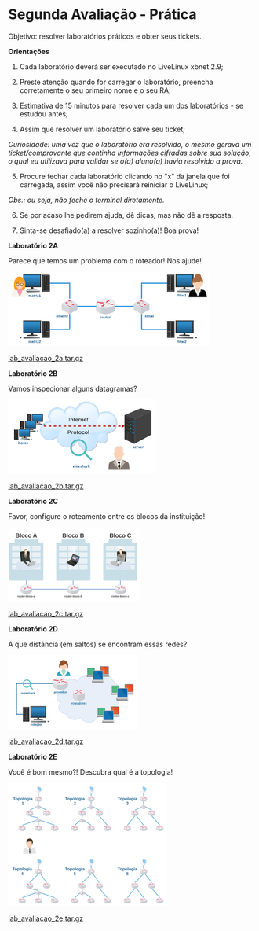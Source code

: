 # Segunda Avaliação - Prática

Objetivo: resolver laboratórios práticos e obter seus tickets. 

**Orientações**

1) Cada laboratório deverá ser executado no LiveLinux xbnet 2.9;

2) Preste atenção quando for carregar o laboratório, preencha corretamente o seu primeiro nome e o seu RA;

3) Estimativa de 15 minutos para resolver cada um dos laboratórios - se estudou antes;

4) Assim que resolver um laboratório salve seu ticket;

*Curiosidade: uma vez que o laboratório era resolvido, o mesmo gerava um ticket/comprovante que continha informações cifradas sobre sua solução, o qual eu utilizava para validar se o(a) aluno(a) havia resolvido a prova.*

5) Procure fechar cada laboratório clicando no "x" da janela que foi carregada, assim você não precisará reiniciar o LiveLinux;

*Obs.: ou seja, não feche o terminal diretamente.*

6) Se por acaso lhe pedirem ajuda, dê dicas, mas não dê a resposta.

7) Sinta-se desafiado(a) a resolver sozinho(a)! Boa prova! 

**Laboratório 2A**

Parece que temos um problema com o roteador! Nos ajude! 

![](./lab_avaliacao_2a.png)

[lab_avaliacao_2a.tar.gz](./lab_avaliacao_2a.tar.gz)

**Laboratório 2B**

Vamos inspecionar alguns datagramas? 

![](./lab_avaliacao_2b.png)

[lab_avaliacao_2b.tar.gz](./lab_avaliacao_2b.tar.gz)

**Laboratório 2C**

Favor, configure o roteamento entre os blocos da instituição! 

![](./lab_avaliacao_2c.png)

[lab_avaliacao_2c.tar.gz](./lab_avaliacao_2c.tar.gz)

**Laboratório 2D**

A que distância (em saltos) se encontram essas redes? 

![](./lab_avaliacao_2d.png)

[lab_avaliacao_2d.tar.gz](./lab_avaliacao_2d.tar.gz)

**Laboratório 2E**

Você é bom mesmo?! Descubra qual é a topologia! 

![](./lab_avaliacao_2e.png)

[lab_avaliacao_2e.tar.gz](./lab_avaliacao_2e.tar.gz)

